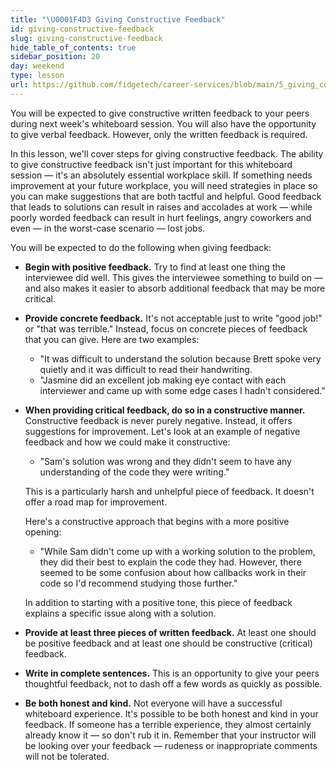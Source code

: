 ```yaml
---
title: "\U0001F4D3 Giving Constructive Feedback"
id: giving-constructive-feedback
slug: giving-constructive-feedback
hide_table_of_contents: true
sidebar_position: 20
day: weekend
type: lesson
url: https://github.com/fidgetech/career-services/blob/main/5_giving_constructive_feedback.md
---
```


You will be expected to give constructive written feedback to your peers during next week's whiteboard session. You will also have the opportunity to give verbal feedback. However, only the written feedback is required.

In this lesson, we'll cover steps for giving constructive feedback. The ability to give constructive feedback isn't just important for this whiteboard session — it's an absolutely essential workplace skill. If something needs improvement at your future workplace, you will need strategies in place so you can make suggestions that are both tactful and helpful. Good feedback that leads to solutions can result in raises and accolades at work — while poorly worded feedback can result in hurt feelings, angry coworkers and even — in the worst-case scenario — lost jobs.

You will be expected to do the following when giving feedback:

* **Begin with positive feedback.** Try to find at least one thing the interviewee did well. This gives the interviewee something to build on — and also makes it easier to absorb additional feedback that may be more critical.

* **Provide concrete feedback.** It's not acceptable just to write "good job!" or "that was terrible." Instead, focus on concrete pieces of feedback that you can give. Here are two examples:

  * "It was difficult to understand the solution because Brett spoke very quietly and it was difficult to read their handwriting.
  * "Jasmine did an excellent job making eye contact with each interviewer and came up with some edge cases I hadn't considered."

* **When providing critical feedback, do so in a constructive manner.** Constructive feedback is never purely negative. Instead, it offers suggestions for improvement. Let's look at an example of negative feedback and how we could make it constructive:

  * "Sam's solution was wrong and they didn't seem to have any understanding of the code they were writing."

  This is a particularly harsh and unhelpful piece of feedback. It doesn't offer a road map for improvement.
  
  Here's a constructive approach that begins with a more positive opening:

  * "While Sam didn't come up with a working solution to the problem, they did their best to explain the code they had. However, there seemed to be some confusion about how callbacks work in their code so I'd recommend studying those further."

  In addition to starting with a positive tone, this piece of feedback explains a specific issue along with a solution.

* **Provide at least three pieces of written feedback.** At least one should be positive feedback and at least one should be constructive (critical) feedback.

* **Write in complete sentences.** This is an opportunity to give your peers thoughtful feedback, not to dash off a few words as quickly as possible.

* **Be both honest and kind.** Not everyone will have a successful whiteboard experience. It's possible to be both honest and kind in your feedback. If someone has a terrible experience, they almost certainly already know it — so don't rub it in. Remember that your instructor will be looking over your feedback — rudeness or inappropriate comments will not be tolerated.